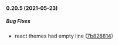#### 0.20.5 (2021-05-23)

##### Bug Fixes

*  react themes had empty line ([7b828814](https://github.com/IgorSzyporyn/plop-scaffold/commit/7b828814206f1151a105dca294195e5b0cf96038))


